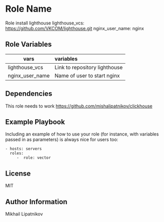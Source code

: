 Role Name
=========

Role install lighthouse
lighthouse_vcs: https://github.com/VKCOM/lighthouse.git
nginx_user_name: nginx

Role Variables
--------------

| vars             | variables                     |
|------------------|:------------------------------|
| lighthouse_vcs   | Link to repository lighthouse |
| nginx_user_name  | Name of user to start nginx   |

Dependencies
----------------

This role needs to work 
https://github.com/mishalipatnikov/clickhouse

Example Playbook
----------------

Including an example of how to use your role (for instance, with variables passed in as parameters) is always nice for users too:

    - hosts: servers
      roles:
         -  role: vector

License
-------

MIT

Author Information
------------------

Mikhail Lipatnikov